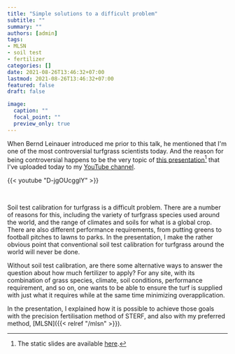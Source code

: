 ```yaml
---
title: "Simple solutions to a difficult problem"
subtitle: ""
summary: ""
authors: [admin]
tags: 
- MLSN
- soil test
- fertilizer
categories: []
date: 2021-08-26T13:46:32+07:00
lastmod: 2021-08-26T13:46:32+07:00
featured: false
draft: false

image:
  caption: ""
  focal_point: ""
  preview_only: true
---
```


When Bernd Leinauer introduced me prior to this talk, he mentioned that I'm one of the most controversial turfgrass scientists today. And the reason for being controversial happens to be the very topic of [this presentation](https://youtu.be/D-jgOUcgglY)[^1] that I've uploaded today to my [YouTube channel](https://www.youtube.com/asianturfgrasscenter).

[^1]: The static slides are available [here](https://speakerdeck.com/micahwoods/turfgrass-fertiliser-recommendations-with-or-without-soil-tests).

{{< youtube "D-jgOUcgglY" >}}

<br>

Soil test calibration for turfgrass is a difficult problem. There are a number of reasons for this, including the variety of turfgrass species used around the world, and the range of climates and soils for what is a global crop. There are also different performance requirements, from putting greens to football pitches to lawns to parks. In the presentation, I make the rather obvious point that conventional soil test calibration for turfgrass around the world will never be done. 

Without soil test calibration, are there some alternative ways to answer the question about how much fertilizer to apply? For any site, with its combination of grass species, climate, soil conditions, performance requirement, and so on, one wants to be able to ensure the turf is supplied with just what it requires while at the same time minimizing overapplication. 

In the presentation, I explained how it is possible to achieve those goals with the precision fertilisation method of STERF, and also with my preferred method, [MLSN]({{< relref "/mlsn" >}}).

